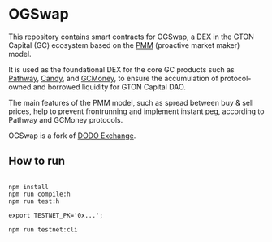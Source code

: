 # OGSwap
This repository contains smart contracts for OGSwap, a DEX in the GTON Capital (GC) ecosystem based on the [PMM](​https://dodoex.github.io/docs/docs/whitepaper/​) (proactive market maker) model.

It is used as the foundational DEX for the core GC products such as [Pathway](https://docs.gton.capital/learn/pathway-pw), [Candy](https://docs.gton.capital/products/candy), and [GCMoney](https://docs.gton.capital/products/gcmoney), to ensure the accumulation of protocol-owned and borrowed liquidity for GTON Capital DAO. 

The main features of the PMM model, such as spread between buy & sell prices, help to prevent frontrunning and implement instant peg, according to Pathway and GCMoney protocols.

OGSwap is a fork of [DODO Exchange](https://github.com/DODOEX/dodo-smart-contract).


## How to run

```

npm install
npm run compile:h
npm run test:h

export TESTNET_PK='0x...';

npm run testnet:cli

```
